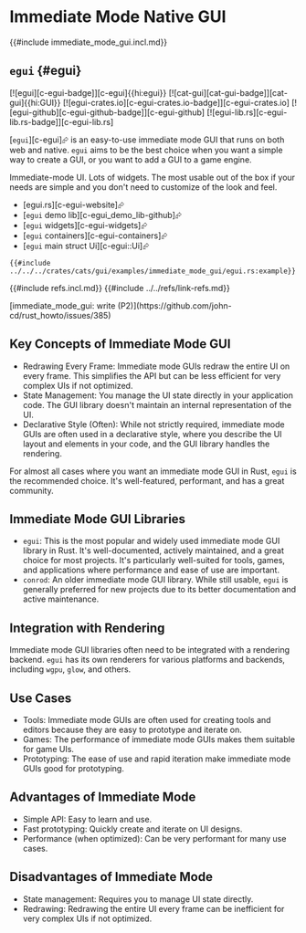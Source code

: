 # Immediate Mode Native GUI

{{#include immediate_mode_gui.incl.md}}

## `egui` {#egui}

[![egui][c-egui-badge]][c-egui]{{hi:egui}} [![cat-gui][cat-gui-badge]][cat-gui]{{hi:GUI}}
[![egui-crates.io][c-egui-crates.io-badge]][c-egui-crates.io]
[![egui-github][c-egui-github-badge]][c-egui-github]
[![egui-lib.rs][c-egui-lib.rs-badge]][c-egui-lib.rs]

[`egui`][c-egui]⮳ is an easy-to-use immediate mode GUI that runs on both web and native. `egui` aims to be the best choice when you want a simple way to create a GUI, or you want to add a GUI to a game engine.

Immediate-mode UI. Lots of widgets. The most usable out of the box if your needs are simple and you don't need to customize of the look and feel.

- [egui.rs][c-egui-website]⮳
- [`egui` demo lib][c-egui_demo_lib-github]⮳
- [`egui` widgets][c-egui-widgets]⮳
- [`egui` containers][c-egui-containers]⮳
- [`egui` main struct Ui][c-egui::Ui]⮳

```rust,editable
{{#include ../../../crates/cats/gui/examples/immediate_mode_gui/egui.rs:example}}
```

{{#include refs.incl.md}}
{{#include ../../refs/link-refs.md}}

<div class="hidden">
[immediate_mode_gui: write (P2)](https://github.com/john-cd/rust_howto/issues/385)

## Key Concepts of Immediate Mode GUI

- Redrawing Every Frame: Immediate mode GUIs redraw the entire UI on every frame. This simplifies the API but can be less efficient for very complex UIs if not optimized.
- State Management: You manage the UI state directly in your application code. The GUI library doesn't maintain an internal representation of the UI.
- Declarative Style (Often): While not strictly required, immediate mode GUIs are often used in a declarative style, where you describe the UI layout and elements in your code, and the GUI library handles the rendering.

For almost all cases where you want an immediate mode GUI in Rust, `egui` is the recommended choice. It's well-featured, performant, and has a great community.

## Immediate Mode GUI Libraries

- `egui`: This is the most popular and widely used immediate mode GUI library in Rust. It's well-documented, actively maintained, and a great choice for most projects. It's particularly well-suited for tools, games, and applications where performance and ease of use are important.
- `conrod`: An older immediate mode GUI library. While still usable, `egui` is generally preferred for new projects due to its better documentation and active maintenance.

## Integration with Rendering

Immediate mode GUI libraries often need to be integrated with a rendering backend. `egui` has its own renderers for various platforms and backends, including `wgpu`, `glow`, and others.

## Use Cases

- Tools: Immediate mode GUIs are often used for creating tools and editors because they are easy to prototype and iterate on.
- Games: The performance of immediate mode GUIs makes them suitable for game UIs.
- Prototyping: The ease of use and rapid iteration make immediate mode GUIs good for prototyping.

## Advantages of Immediate Mode

- Simple API: Easy to learn and use.
- Fast prototyping: Quickly create and iterate on UI designs.
- Performance (when optimized): Can be very performant for many use cases.

## Disadvantages of Immediate Mode

- State management: Requires you to manage UI state directly.
- Redrawing: Redrawing the entire UI every frame can be inefficient for very complex UIs if not optimized.

</div>
